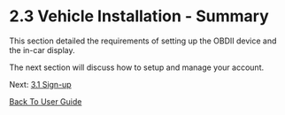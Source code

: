 # 2.3 Vehicle Installation - Summary

This section detailed the requirements of setting up the OBDII device and the in-car display.

The next section will discuss how to setup and manage your account.

Next: [3.1 Sign-up](https://github.com/rlogsdon7/Metaverse-Maintenance/blob/main/UserDocs/SignUp.md)

[Back To User Guide](https://github.com/rlogsdon7/Metaverse-Maintenance/blob/main/UserDocs.md)
